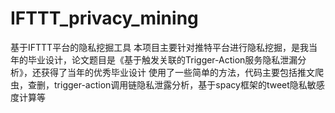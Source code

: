 # IFTTT_privacy_mining
基于IFTTT平台的隐私挖掘工具
本项目主要针对推特平台进行隐私挖掘，是我当年的毕业设计，论文题目是《基于触发关联的Trigger-Action服务隐私泄漏分析》，还获得了当年的优秀毕业设计
使用了一些简单的方法，代码主要包括推文爬虫，查删，trigger-action调用链隐私泄露分析，基于spacy框架的tweet隐私敏感度计算等
